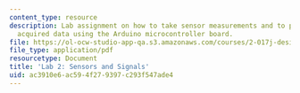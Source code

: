 ```yaml
---
content_type: resource
description: Lab assignment on how to take sensor measurements and to process the
  acquired data using the Arduino microcontroller board.
file: https://ol-ocw-studio-app-qa.s3.amazonaws.com/courses/2-017j-design-of-electromechanical-robotic-systems-fall-2009/ac3910e6ac594f279397c293f547ade4_MIT2_017JF09_slides2.pdf
file_type: application/pdf
resourcetype: Document
title: 'Lab 2: Sensors and Signals'
uid: ac3910e6-ac59-4f27-9397-c293f547ade4
---
```

